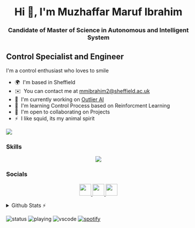 <h1 align="center">Hi 👋, I'm Muzhaffar Maruf Ibrahim </h1>
<h3 align="center">Candidate of Master of Science in Autonomous and Intelligent System </h3>


Control Specialist and Engineer
-------------------------------

I'm a control enthusiast who loves to smile

* 🌍  I'm based in Sheffield
* ✉️  You can contact me at [mmibrahim2@sheffield.ac.uk](mailto:mmibrahim2@sheffield.ac.uk)
* 🚀  I'm currently working on [Outlier AI](http://https://outlier.ai/)
* 🧠  I'm learning Control Process based on Reinforcment Learning 
* 🤝  I'm open to collaborating on Projects
* ⚡  I like squid, its my animal spirit

<a href="https://www.github.com/viktoria2" target="_blank" rel="noreferrer"><img
src="https://img.shields.io/github/followers/viktoria2?logo=github&style=for-the-badge&color=3382ed&labelColor=1c1917" /></a>

### Skills


<p align="center">
  <a href="https://skillicons.dev">
    <img src="https://skillicons.dev/icons?i=py,js,matlab,c,tensorflow,raspberrypi&theme=light" />
  </a>
</p>


### Socials

<p align="center"> <a href="https://www.facebook.com/zafa_m_ibrahim/" target="_blank" rel="noreferrer"> <picture> <source media="(prefers-color-scheme: dark)" srcset="https://raw.githubusercontent.com/danielcranney/readme-generator/main/public/icons/socials/facebook-dark.svg" /> <source media="(prefers-color-scheme: light)" srcset="https://raw.githubusercontent.com/danielcranney/readme-generator/main/public/icons/socials/facebook.svg" /> <img src="https://raw.githubusercontent.com/danielcranney/readme-generator/main/public/icons/socials/facebook.svg" width="32" height="32" /> </picture> </a> <a href="https://www.github.com/viktoria2" target="_blank" rel="noreferrer"> <picture> <source media="(prefers-color-scheme: dark)" srcset="https://raw.githubusercontent.com/danielcranney/readme-generator/main/public/icons/socials/github-dark.svg" /> <source media="(prefers-color-scheme: light)" srcset="https://raw.githubusercontent.com/danielcranney/readme-generator/main/public/icons/socials/github.svg" /> <img src="https://raw.githubusercontent.com/danielcranney/readme-generator/main/public/icons/socials/github.svg" width="32" height="32" /> </picture> </a> <a href="https://www.linkedin.com/in/muzhaffarmarufibrahim/" target="_blank" rel="noreferrer"> <picture> <source media="(prefers-color-scheme: dark)" srcset="https://raw.githubusercontent.com/danielcranney/readme-generator/main/public/icons/socials/linkedin-dark.svg" /> <source media="(prefers-color-scheme: light)" srcset="https://raw.githubusercontent.com/danielcranney/readme-generator/main/public/icons/socials/linkedin.svg" /> <img src="https://raw.githubusercontent.com/danielcranney/readme-generator/main/public/icons/socials/linkedin.svg" width="32" height="32" /> </picture> </a></p>

<details>
  <summary>Github Stats ⚡</summary>
  
  <a href="#">![Github stats](https://github-readme-stats.vercel.app/api?username=tandpfun&theme=blueberry&count_private=true&hide_border=true&line_height=20)</a>
  <a href="#">![Top Langs](https://github-readme-stats.vercel.app/api/top-langs/?username=tandpfun&layout=compact&theme=blueberry&count_private=true&hide_border=true)</a>
</details>

![status](https://nocache.advaith.workers.dev?url=https://img.shields.io/endpoint?url=https://dev.discordprofiles.me/api/badge/status/276544649148235776?simple=true)
![playing](https://nocache.advaith.workers.dev?url=https://img.shields.io/endpoint?url=https://dev.discordprofiles.me/api/badge/playing/276544649148235776)
![vscode](https://nocache.advaith.workers.dev?url=https://img.shields.io/endpoint?url=https://dev.discordprofiles.me/api/badge/vscode/276544649148235776)
[![spotify](https://nocache.advaith.workers.dev?url=https://img.shields.io/endpoint?url=https://dev.discordprofiles.me/api/badge/spotify/276544649148235776)](https://dev.discordprofiles.me/openspotify/276544649148235776)
